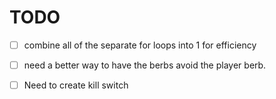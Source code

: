 # TODO 
- [ ]  combine all of the separate for loops into 1 for efficiency
- [ ]  need a better way to have the berbs avoid the player berb. 
- [ ]  Need to create kill switch



